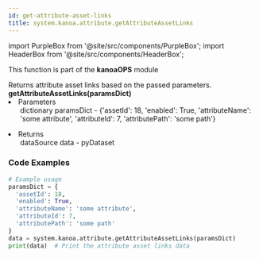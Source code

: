 ```yaml
---
id: get-attribute-asset-links
title: system.kanoa.attribute.getAttributeAssetLinks
---
```


import PurpleBox from '@site/src/components/PurpleBox';
import HeaderBox from '@site/src/components/HeaderBox';

<PurpleBox>This function is part of the <b>kanoaOPS</b> module</PurpleBox>

<HeaderBox header="Description">
  Returns attribute asset links based on the passed parameters.
</HeaderBox>

<HeaderBox header="Syntax">
  <b>getAttributeAssetLinks(paramsDict)</b>
    <li>Parameters <br />
      <ul>dictionary paramsDict - &#123;'assetId': 18, 'enabled': True, 'attributeName': 'some attribute', 'attributeId': 7, 'attributePath': 'some path'}</ul>
    </li>
    <li>Returns <br />
      <ul>dataSource data - pyDataset</ul>
    </li>
</HeaderBox>

### Code Examples

```python
# Example usage
paramsDict = {
  'assetId': 18,
  'enabled': True,
  'attributeName': 'some attribute',
  'attributeId': 7,
  'attributePath': 'some path'
}
data = system.kanoa.attribute.getAttributeAssetLinks(paramsDict)
print(data)  # Print the attribute asset links data


